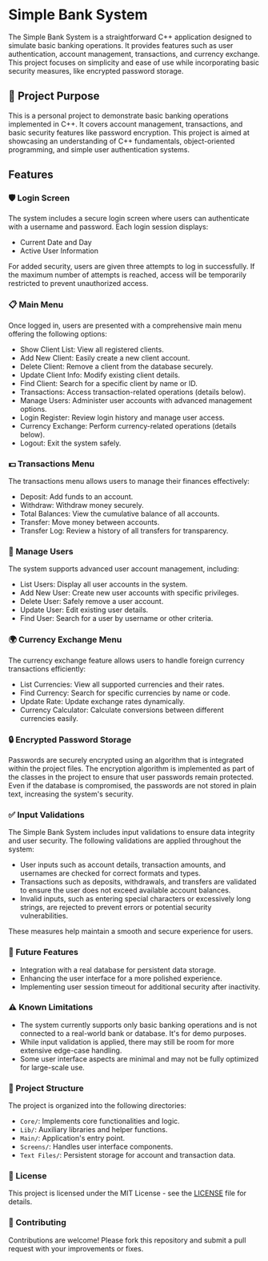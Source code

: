 # Simple Bank System

The Simple Bank System is a straightforward C++ application designed to simulate basic banking operations. It provides features such as user authentication, account management, transactions, and currency exchange. This project focuses on simplicity and ease of use while incorporating basic security measures, like encrypted password storage.

## 🎯 Project Purpose

This is a personal project to demonstrate basic banking operations implemented in C++. It covers account management, transactions, and basic security features like password encryption. This project is aimed at showcasing an understanding of C++ fundamentals, object-oriented programming, and simple user authentication systems.

## Features

### 🛡️ Login Screen

The system includes a secure login screen where users can authenticate with a username and password. Each login session displays:

- Current Date and Day
- Active User Information

For added security, users are given three attempts to log in successfully. If the maximum number of attempts is reached, access will be temporarily restricted to prevent unauthorized access.

### 📋 Main Menu

Once logged in, users are presented with a comprehensive main menu offering the following options:

- Show Client List: View all registered clients.
- Add New Client: Easily create a new client account.
- Delete Client: Remove a client from the database securely.
- Update Client Info: Modify existing client details.
- Find Client: Search for a specific client by name or ID.
- Transactions: Access transaction-related operations (details below).
- Manage Users: Administer user accounts with advanced management options.
- Login Register: Review login history and manage user access.
- Currency Exchange: Perform currency-related operations (details below).
- Logout: Exit the system safely.

### 💵 Transactions Menu

The transactions menu allows users to manage their finances effectively:

- Deposit: Add funds to an account.
- Withdraw: Withdraw money securely.
- Total Balances: View the cumulative balance of all accounts.
- Transfer: Move money between accounts.
- Transfer Log: Review a history of all transfers for transparency.

### 🔑 Manage Users

The system supports advanced user account management, including:

- List Users: Display all user accounts in the system.
- Add New User: Create new user accounts with specific privileges.
- Delete User: Safely remove a user account.
- Update User: Edit existing user details.
- Find User: Search for a user by username or other criteria.

### 🌍 Currency Exchange Menu

The currency exchange feature allows users to handle foreign currency transactions efficiently:

- List Currencies: View all supported currencies and their rates.
- Find Currency: Search for specific currencies by name or code.
- Update Rate: Update exchange rates dynamically.
- Currency Calculator: Calculate conversions between different currencies easily.

### 🔒 Encrypted Password Storage

Passwords are securely encrypted using an algorithm that is integrated within the project files. The encryption algorithm is implemented as part of the classes in the project to ensure that user passwords remain protected. Even if the database is compromised, the passwords are not stored in plain text, increasing the system's security.

### ✅ Input Validations

The Simple Bank System includes input validations to ensure data integrity and user security. The following validations are applied throughout the system:

- User inputs such as account details, transaction amounts, and usernames are checked for correct formats and types.
- Transactions such as deposits, withdrawals, and transfers are validated to ensure the user does not exceed available account balances.
- Invalid inputs, such as entering special characters or excessively long strings, are rejected to prevent errors or potential security vulnerabilities.

These measures help maintain a smooth and secure experience for users.

### 🚀 Future Features

- Integration with a real database for persistent data storage.
- Enhancing the user interface for a more polished experience.
- Implementing user session timeout for additional security after inactivity.

### ⚠️ Known Limitations

- The system currently supports only basic banking operations and is not connected to a real-world bank or database. It's for demo purposes.
- While input validation is applied, there may still be room for more extensive edge-case handling.
- Some user interface aspects are minimal and may not be fully optimized for large-scale use.

### 📁 Project Structure

The project is organized into the following directories:

- `Core/`: Implements core functionalities and logic.
- `Lib/`: Auxiliary libraries and helper functions.
- `Main/`: Application's entry point.
- `Screens/`: Handles user interface components.
- `Text Files/`: Persistent storage for account and transaction data.

### 📄 License

This project is licensed under the MIT License - see the [LICENSE](LICENSE) file for details.

### 🤝 Contributing

Contributions are welcome! Please fork this repository and submit a pull request with your improvements or fixes.
